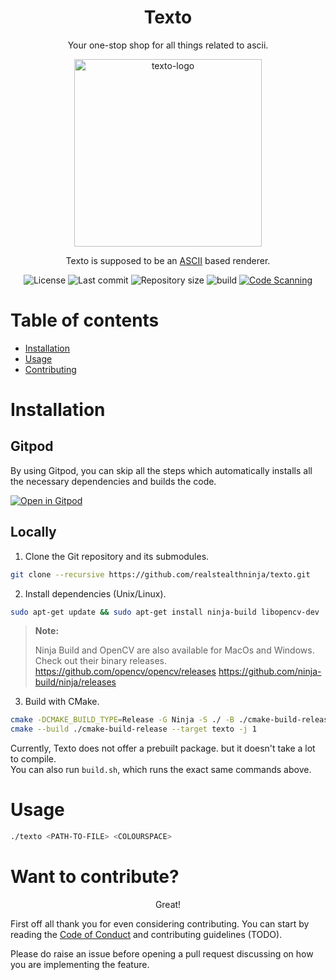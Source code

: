 <!--suppress ALL -->

<h1 align="center">Texto</h1>

<p align="center">
Your one-stop shop for all things related to ascii.
</p>

<center>
<img src="examples/texto.svg" height="300" width="300" alt="texto-logo">
</center>

<p align="center"> Texto is supposed to be an <a href=https://en.wikipedia.org/wiki/ASCII>ASCII</a> based renderer.</p>
<div align="center">

![License](https://img.shields.io/github/license/realstealthninja/texto?style=flat-square)
![Last commit](https://img.shields.io/github/last-commit/realstealthninja/texto?style=flat-square)
![Repository size](https://img.shields.io/github/repo-size/realstealthninja/texto?style=flat-square)
![build](https://img.shields.io/github/actions/workflow/status/realstealthninja/texto/build-project.yml?style=flat-square&logo=github)
[![Code Scanning](https://github.com/realstealthninja/texto/actions/workflows/codeql.yml/badge.svg)](https://github.com/realstealthninja/texto/actions/workflows/codeql.yml)

</div>

Table of contents
=================

<!--ts-->
* [Installation](#Installation)
* [Usage](#Usage)
* [Contributing](#Want-to-contribute?)
<!--te-->

Installation
============

## Gitpod

By using Gitpod, you can skip all the steps which automatically installs all the necessary dependencies and builds the code.

[![Open in Gitpod](https://gitpod.io/button/open-in-gitpod.svg)](https://gitpod.io/#https://github.com/realstealthninja/texto)

## Locally

1. Clone the Git repository and its submodules.

```bash
git clone --recursive https://github.com/realstealthninja/texto.git
```

2. Install dependencies (Unix/Linux).

```bash
sudo apt-get update && sudo apt-get install ninja-build libopencv-dev
```

> **Note:**
>
> Ninja Build and OpenCV are also available for MacOs and Windows. Check out their binary releases.
> <https://github.com/opencv/opencv/releases>
> <https://github.com/ninja-build/ninja/releases>

3. Build with CMake.

```bash
cmake -DCMAKE_BUILD_TYPE=Release -G Ninja -S ./ -B ./cmake-build-release
cmake --build ./cmake-build-release --target texto -j 1
```

Currently, Texto does not offer a prebuilt package. but it doesn't take a lot to compile.\
You can also run `build.sh`, which runs the exact same commands above.

Usage
=====

```bash
./texto <PATH-TO-FILE> <COLOURSPACE>
```

Want to contribute?
===================

<p align="center">Great!</p>
First off all thank you for even considering contributing.
You can start by reading the <a href="./CODE_OF_CONDUCT.md">Code of Conduct</a> and contributing guidelines (TODO).

Please do raise an issue before opening a pull request discussing on how you are implementing the feature.
